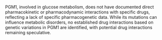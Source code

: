 PGM1, involved in glucose metabolism, does not have documented direct pharmacokinetic or pharmacodynamic interactions with specific drugs, reflecting a lack of specific pharmacogenetic data. While its mutations can influence metabolic disorders, no established drug interactions based on genetic variations in PGM1 are identified, with potential drug interactions remaining speculative.